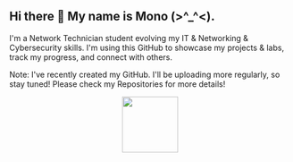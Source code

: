 ## Hi there 👋 My name is Mono (>^_^<).
I'm a Network Technician student evolving my IT & Networking & Cybersecurity skills. I'm using this GitHub to showcase my projects & labs, track my progress, and connect with others.

Note: I've recently created my GitHub. I'll be uploading more regularly, so stay tuned! Please check my Repositories for more details!

<div id="header" align="center">
  <img src="https://media.giphy.com/media/v1.Y2lkPTc5MGI3NjExeWVlaDE5bjNxdjM3aHlkaTMxb2h2ZXZieW9xZXY4YzkxdzZ6aXNzZyZlcD12MV9pbnRlcm5hbF9naWZfYnlfaWQmY3Q9Zw/NbhiwA0C8THIv8KvG5/giphy.gif" width="100"/>
</div>

